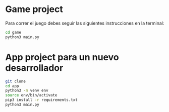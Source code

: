 # Game project

Para correr el juego debes seguir las siguientes instrucciones en la terminal:

```sh
cd game
python3 main.py
```
# App project para un nuevo desarrollador

```sh
git clone
cd app
python3 -m venv env
source env/bin/activate
pip3 install -r requirements.txt
python3 main.py
```
